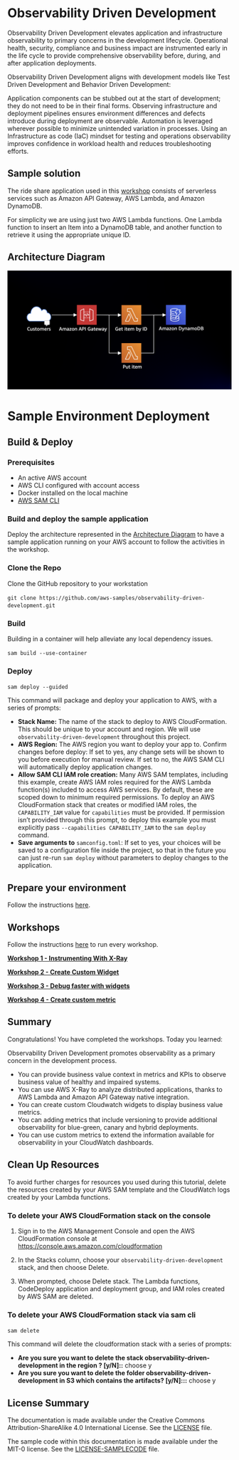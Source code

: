 # Observability Driven Development

Observability Driven Development elevates application and infrastructure observability to primary concerns in the development lifecycle. Operational health, security, compliance and business impact are instrumented early in the life cycle to provide comprehensive observability before, during, and after application deployments.

Observability Driven Development aligns with development models like Test Driven Development and Behavior Driven Development:

Application components can be stubbed out at the start of development; they do not need to be in their final forms.
Observing infrastructure and deployment pipelines ensures environment differences and defects introduce during deployment are observable.
Automation is leveraged wherever possible to minimize unintended variation in processes.
Using an Infrastructure as code (IaC) mindset for testing and operations observability improves confidence in workload health and reduces troubleshooting efforts.

## Sample solution

The ride share application used in this [workshop](https://catalog.us-east-1.prod.workshops.aws/v2/workshops/89b1708b-12ca-4871-a1e4-171c600c2736/en-US/) consists of serverless services such as Amazon API Gateway, AWS Lambda, and Amazon DynamoDB.

For simplicity we are using just two AWS Lambda functions. One Lambda function to insert an Item into a DynamoDB table, and another function to retrieve it using the appropriate unique ID.

## Architecture Diagram

![Architecture](/img/Architecture.png)

# Sample Environment Deployment
## Build & Deploy

### Prerequisites
- An active AWS account
- AWS CLI configured with account access
- Docker installed on the local machine
- [AWS SAM CLI](https://docs.aws.amazon.com/serverless-application-model/latest/developerguide/serverless-sam-cli-install.html)

### Build and deploy the sample application

Deploy the architecture represented in the [Architecture Diagram](#architecture-diagram) to have a sample application running on your AWS account to follow the activities in the workshop. 

### Clone the Repo

Clone the GitHub repository to your workstation

`git clone https://github.com/aws-samples/observability-driven-development.git`

### Build

Building in a container will help alleviate any local dependency issues.

`sam build --use-container`

### Deploy

`sam deploy --guided`

This command will package and deploy your application to AWS, with a series of prompts:

- **Stack Name:** The name of the stack to deploy to AWS CloudFormation. This should be unique to your account and region. We will use `observability-driven-development` throughout this project.
- **AWS Region:** The AWS region you want to deploy your app to.
  Confirm changes before deploy: If set to yes, any change sets will be shown to you before execution for manual review. If set to no, the AWS SAM CLI will automatically deploy application changes.
- **Allow SAM CLI IAM role creation:** Many AWS SAM templates, including this example, create AWS IAM roles required for the AWS Lambda function(s) included to access AWS services. By default, these are scoped down to minimum required permissions. To deploy an AWS CloudFormation stack that creates or modified IAM roles, the `CAPABILITY_IAM` value for `capabilities` must be provided. If permission isn’t provided through this prompt, to deploy this example you must explicitly pass `--capabilities CAPABILITY_IAM` to the `sam deploy` command.
- **Save arguments to** `samconfig.toml`: If set to yes, your choices will be saved to a configuration file inside the project, so that in the future you can just re-run `sam deploy` without parameters to deploy changes to the application.

## Prepare your environment
Follow the instructions [here](https://catalog.us-east-1.prod.workshops.aws/v2/workshops/89b1708b-12ca-4871-a1e4-171c600c2736/en-US/prepare-your-environment).

## Workshops
Follow the instructions [here](https://catalog.us-east-1.prod.workshops.aws/v2/workshops/89b1708b-12ca-4871-a1e4-171c600c2736/en-US/) to run every workshop.

[**Workshop 1 - Instrumenting With X-Ray**](https://catalog.us-east-1.prod.workshops.aws/v2/workshops/89b1708b-12ca-4871-a1e4-171c600c2736/en-US/workshop-1-x-ray-instrumentation)

[**Workshop 2 - Create Custom Widget**](https://catalog.us-east-1.prod.workshops.aws/v2/workshops/89b1708b-12ca-4871-a1e4-171c600c2736/en-US/workshop-2-create-custom-metric)

[**Workshop 3 - Debug faster with widgets**](https://catalog.us-east-1.prod.workshops.aws/v2/workshops/89b1708b-12ca-4871-a1e4-171c600c2736/en-US/workshop-3-deployment-version)

[**Workshop 4 - Create custom metric**](https://catalog.us-east-1.prod.workshops.aws/v2/workshops/89b1708b-12ca-4871-a1e4-171c600c2736/en-US/workshop-4-business-metric)

## Summary

Congratulations! You have completed the workshops. Today you learned:

Observability Driven Development promotes observability as a primary concern in the development process.
- You can provide business value context in metrics and KPIs to observe business value of healthy and impaired systems.
- You can use AWS X-Ray to analyze distributed applications, thanks to AWS Lambda and Amazon API Gateway native integration.
- You can create custom Cloudwatch widgets to display business value metrics.
- You can adding metrics that include versioning to provide additional observability for blue-green, canary and hybrid deployments.
- You can use custom metrics to extend the information available for observability in your CloudWatch dashboards.

## Clean Up Resources

To avoid further charges for resources you used during this tutorial, delete the resources created by your AWS SAM template and the CloudWatch logs created by your Lambda functions. 


### To delete your AWS CloudFormation stack on the console

1. Sign in to the AWS Management Console and open the AWS CloudFormation console at https://console.aws.amazon.com/cloudformation

2. In the Stacks column, choose your `observability-driven-development` stack, and then choose Delete.

3. When prompted, choose Delete stack. The Lambda functions, CodeDeploy application and deployment group, and IAM roles created by AWS SAM are deleted.

### To delete your AWS CloudFormation stack via sam cli

`sam delete`

This command will delete the cloudformation stack with a series of prompts:

- **Are you sure you want to delete the stack observability-driven-development in the region <aws-region> ? [y/N]::** 
choose y
- **Are you sure you want to delete the folder observability-driven-development in S3 which contains the artifacts? [y/N]:::** 
choose y
## License Summary

The documentation is made available under the Creative Commons Attribution-ShareAlike 4.0 International License. See the [LICENSE](LICENSE) file.

The sample code within this documentation is made available under the MIT-0 license. See the [LICENSE-SAMPLECODE](LICENSE-SAMPLECODE) file.
